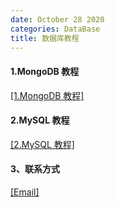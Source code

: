 ```yaml
---
date: October 28 2020
categories: DataBase
title: 数据库教程
---
```


#### 1.MongoDB 教程

[[1.MongoDB 教程]](https://web-oyster.github.io/2020/10/28/DataBase/MongoDB/Tutorial/MongoDB%E6%95%99%E7%A8%8B/)

#### 2.MySQL 教程

[[2.MySQL 教程]]()

#### 3、联系方式

[[Email]](yuanmin8888@outlook.com)
